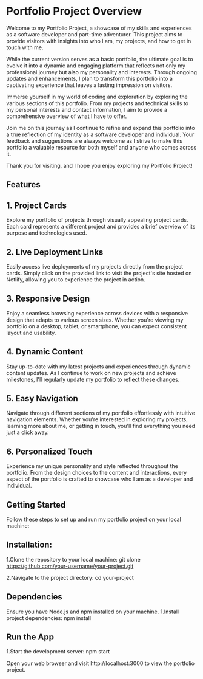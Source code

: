 # Portfolio Project Overview

Welcome to my Portfolio Project, a showcase of my skills and experiences as a software developer and part-time adventurer. This project aims to provide visitors with insights into who I am, my projects, and how to get in touch with me.

While the current version serves as a basic portfolio, the ultimate goal is to evolve it into a dynamic and engaging platform that reflects not only my professional journey but also my personality and interests. Through ongoing updates and enhancements, I plan to transform this portfolio into a captivating experience that leaves a lasting impression on visitors.

Immerse yourself in my world of coding and exploration by exploring the various sections of this portfolio. From my projects and technical skills to my personal interests and contact information, I aim to provide a comprehensive overview of what I have to offer.

Join me on this journey as I continue to refine and expand this portfolio into a true reflection of my identity as a software developer and individual. Your feedback and suggestions are always welcome as I strive to make this portfolio a valuable resource for both myself and anyone who comes across it.

Thank you for visiting, and I hope you enjoy exploring my Portfolio Project!

## Features

## 1. Project Cards
Explore my portfolio of projects through visually appealing project cards. Each card represents a different project and provides a brief overview of its purpose and technologies used.

## 2. Live Deployment Links
Easily access live deployments of my projects directly from the project cards. Simply click on the provided link to visit the project's site hosted on Netlify, allowing you to experience the project in action.

## 3. Responsive Design
Enjoy a seamless browsing experience across devices with a responsive design that adapts to various screen sizes. Whether you're viewing my portfolio on a desktop, tablet, or smartphone, you can expect consistent layout and usability.

## 4. Dynamic Content
Stay up-to-date with my latest projects and experiences through dynamic content updates. As I continue to work on new projects and achieve milestones, I'll regularly update my portfolio to reflect these changes.

## 5. Easy Navigation
Navigate through different sections of my portfolio effortlessly with intuitive navigation elements. Whether you're interested in exploring my projects, learning more about me, or getting in touch, you'll find everything you need just a click away.

## 6. Personalized Touch
Experience my unique personality and style reflected throughout the portfolio. From the design choices to the content and interactions, every aspect of the portfolio is crafted to showcase who I am as a developer and individual.

## Getting Started
Follow these steps to set up and run my portfolio project on your local machine:

## Installation:
1.Clone the repository to your local machine:
git clone https://github.com/your-username/your-project.git

2.Navigate to the project directory:
cd your-project

## Dependencies
Ensure you have Node.js and npm installed on your machine.
1.Install project dependencies:
npm install

## Run the App
1.Start the development server:
npm start

Open your web browser and visit http://localhost:3000 to view the portfolio project.





